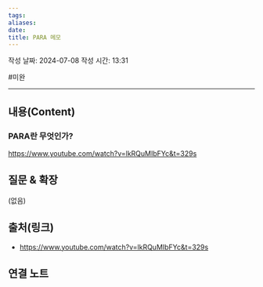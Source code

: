 ```yaml
---
tags: 
aliases: 
date: 
title: PARA 메모
---
```

작성 날짜: 2024-07-08
작성 시간: 13:31

#미완

----
## 내용(Content)

### PARA란 무엇인가?

https://www.youtube.com/watch?v=lkRQuMIbFYc&t=329s


## 질문 & 확장

(없음)

## 출처(링크)

- https://www.youtube.com/watch?v=lkRQuMIbFYc&t=329s

## 연결 노트











